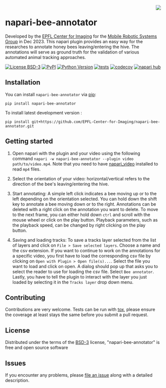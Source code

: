 <img style="float: right;" src="https://imaging.epfl.ch/resources/logo-for-gitlab.svg">


# napari-bee-annotator
Developed by the [EPFL Center for Imaging](https://imaging.epfl.ch/) for the [Mobile Robotic Systems Group](https://www.epfl.ch/labs/mobots/) in Dec 2023.
This napari plugin provides an easy way for the researches to annotate honey bees leaving/entering the hive. The annotations will serve as ground truth for the validation of various automated animal tracking approaches.

[![License BSD-3](https://img.shields.io/pypi/l/napari-bee-annotator.svg?color=green)](https://github.com/EPFL-Center-for-Imaging/napari-bee-annotator/raw/main/LICENSE)
[![PyPI](https://img.shields.io/pypi/v/napari-bee-annotator.svg?color=green)](https://pypi.org/project/napari-bee-annotator)
[![Python Version](https://img.shields.io/pypi/pyversions/napari-bee-annotator.svg?color=green)](https://python.org)
[![tests](https://github.com/EPFL-Center-for-Imaging/napari-bee-annotator/workflows/tests/badge.svg)](https://github.com/EPFL-Center-for-Imaging/napari-bee-annotator/actions)
[![codecov](https://codecov.io/gh/EPFL-Center-for-Imaging/napari-bee-annotator/branch/main/graph/badge.svg)](https://codecov.io/gh/EPFL-Center-for-Imaging/napari-bee-annotator)
[![napari hub](https://img.shields.io/endpoint?url=https://api.napari-hub.org/shields/napari-bee-annotator)](https://napari-hub.org/plugins/napari-bee-annotator)

## Installation

You can install `napari-bee-annotator` via [pip]:

    pip install napari-bee-annotator



To install latest development version :

    pip install git+https://github.com/EPFL-Center-for-Imaging/napari-bee-annotator.git

## Getting started

1. Open napari with the plugin and your video using the following command `napari -w napari-bee-annotator --plugin video path/to/video.mp4`. Note that you need to have [napari_video](https://www.napari-hub.org/plugins/napari_video) installed to read `mp4` files.

2. Select the orientation of your video: horizontal/vertical refers to the direction of the bee's leaving/entering the hive.

3. Start annotating: A simple left click indicates a bee moving up or to the left depending on the orientation selected. You can hold down the shift key to annotate a bee moving down or to the right. Annotations can be deleted with a right click on the annotation you want to delete. To move to the next frame, you can either hold down `ctrl` and scroll with the mouse wheel or click on the play button. Playback parameters, such as the playback speed, can be changed by right clicking on the play button.

4. Saving and loading tracks: To save a tracks layer selected from the list of layers and click on `File > Save selected layers`. Choose a name and the csv extension. If you want to continue to work on the annotations for a specific video, you first have to load the corresponding csv file by clicking on `Open with Plugin > Open file(s)...`. Select the file you want to load and click on open. A dialog should pop up that asks you to select the reader to use for loading the csv file. Select `Bee annotator`. Lastly, you have to tell the plugin to interact with the layer you just loaded by selecting it in the `Tracks layer` drop down menu.

## Contributing

Contributions are very welcome. Tests can be run with [tox], please ensure
the coverage at least stays the same before you submit a pull request.

## License

Distributed under the terms of the [BSD-3] license,
"napari-bee-annotator" is free and open source software

## Issues

If you encounter any problems, please [file an issue] along with a detailed description.

[napari]: https://github.com/napari/napari
[Cookiecutter]: https://github.com/audreyr/cookiecutter
[@napari]: https://github.com/napari
[MIT]: http://opensource.org/licenses/MIT
[BSD-3]: http://opensource.org/licenses/BSD-3-Clause
[GNU GPL v3.0]: http://www.gnu.org/licenses/gpl-3.0.txt
[GNU LGPL v3.0]: http://www.gnu.org/licenses/lgpl-3.0.txt
[Apache Software License 2.0]: http://www.apache.org/licenses/LICENSE-2.0
[Mozilla Public License 2.0]: https://www.mozilla.org/media/MPL/2.0/index.txt
[cookiecutter-napari-plugin]: https://github.com/napari/cookiecutter-napari-plugin

[file an issue]: https://github.com/EPFL-Center-for-Imaging/napari-bee-annotator/issues

[napari]: https://github.com/napari/napari
[tox]: https://tox.readthedocs.io/en/latest/
[pip]: https://pypi.org/project/pip/
[PyPI]: https://pypi.org/

